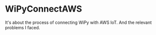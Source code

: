 # WiPyConnectAWS
It's about the process of connecting WiPy with AWS IoT. And the relevant problems I faced.
